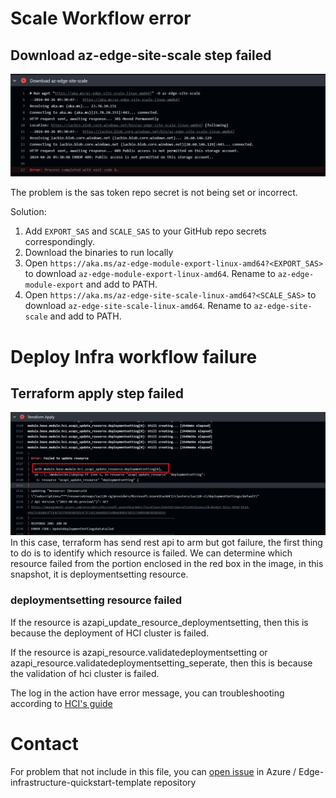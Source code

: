 # Scale Workflow error

## Download az-edge-site-scale step failed
<img src="./img/troubleshooting_sas.png" width="800" />

The problem is the sas token repo secret is not being set or incorrect.

Solution:
1. Add `EXPORT_SAS` and `SCALE_SAS` to your GitHub repo secrets correspondingly.
2. Download the binaries to run locally
3. Open `https://aka.ms/az-edge-module-export-linux-amd64?<EXPORT_SAS>` to download `az-edge-module-export-linux-amd64`. Rename to `az-edge-module-export` and add to PATH.
4. Open `https://aka.ms/az-edge-site-scale-linux-amd64?<SCALE_SAS>` to download `az-edge-site-scale-linux-amd64`. Rename to `az-edge-site-scale` and add to PATH.


# Deploy Infra workflow failure

## Terraform apply step failed
<img src="./img/troubleshooting_infraapply.png" width="800"/>
In this case, terraform has send rest api to arm but got failure, the first thing to do is to identify which resource is failed. We can determine which resource failed from the portion enclosed in the red box in the image, in this snapshot, it is deploymentsetting resource.

### deploymentsetting resource failed
If the resource is azapi_update_resource_deploymentsetting, then this is because the deployment of HCI cluster is failed.

If the resource is azapi_resource.validatedeploymentsetting or azapi_resource.validatedeploymentsetting_seperate, then this is because the validation of hci cluster is failed.

The log in the action have error message, you can troubleshooting according to [HCI's guide](https://learn.microsoft.com/en-us/azure-stack/hci/manage/get-support)


# Contact
For problem that not include in this file, you can [open issue](https://github.com/Azure/Edge-infrastructure-quickstart-template/issues/new) in Azure
/
Edge-infrastructure-quickstart-template repository
